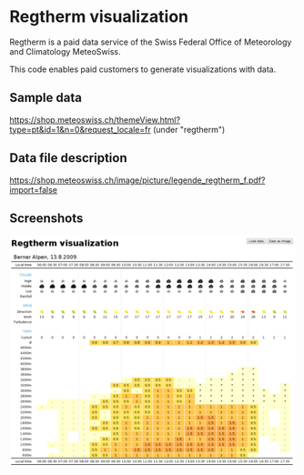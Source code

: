 # Regtherm visualization

Regtherm is a paid data service of the Swiss Federal Office of Meteorology and Climatology MeteoSwiss.

This code enables paid customers to generate visualizations with data.

## Sample data
https://shop.meteoswiss.ch/themeView.html?type=pt&id=1&n=0&request_locale=fr
(under "regtherm")

## Data file description
https://shop.meteoswiss.ch/image/picture/legende_regtherm_f.pdf?import=false

## Screenshots
![Regtherm visualization screenshot](docs/images/screenshot.png?raw=true)
